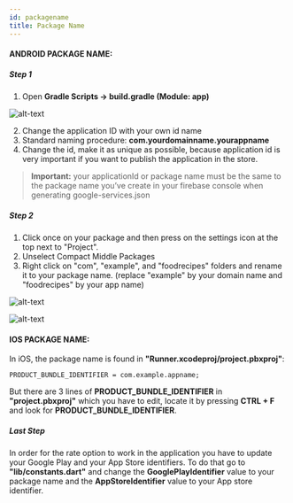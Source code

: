 ```yaml
---
id: packagename
title: Package Name
---
```


#### ANDROID PACKAGE NAME:
##### Step 1 

1. Open <b>Gradle Scripts → build.gradle (Module: app)</b>

![alt-text](assets/img/packagename/1.png)

2. Change the application ID with your own id name
3. Standard naming procedure: <b>com.yourdomainname.yourappname</b>
4. Change the id, make it as unique as possible, because application id is very important if you want to publish the application in the store.

<blockquote><b>Important:</b> your applicationId or package name must be the same to the package name you’ve create in your firebase console when generating google-services.json</blockquote>

##### Step 2 
1. Click once on your package and then press on the settings icon at the top next to "Project". 
2. Unselect Compact Middle Packages 
3. Right click on "com", "example", and "foodrecipes" folders and rename it to your package name. 
(replace "example" by your domain name and "foodrecipes" by your app name)

![alt-text](assets/img/packagename/2.png)

![alt-text](assets/img/packagename/3.png)

#### IOS PACKAGE NAME:

In iOS, the package name is found in <b>"Runner.xcodeproj/project.pbxproj"</b>:
```
PRODUCT_BUNDLE_IDENTIFIER = com.example.appname;
```
But there are 3 lines of <b>PRODUCT_BUNDLE_IDENTIFIER</b> in <b>"project.pbxproj"</b> which you have to edit, locate it by pressing <b>CTRL + F</b> and look for <b>PRODUCT_BUNDLE_IDENTIFIER</b>. 

##### Last Step 
In order for the rate option to work in the application you have to update your Google Play and your App Store identifiers. To do that go to <b>"lib/constants.dart"</b> and change the <b>GooglePlayIdentifier</b> value to your package name and the <b>AppStoreIdentifier</b> value to your App store identifier.